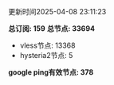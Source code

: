 更新时间2025-04-08 23:11:23

**总订阅: 159**
**总节点: 33694**
- vless节点: 13368
- hysteria2节点: 5

**google ping有效节点: 378**
